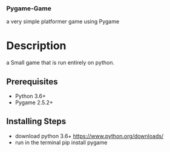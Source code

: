 ### Pygame-Game
a very simple platformer game using Pygame

# Description
a Small game that is run entirely on python. 

## Prerequisites
 - Python 3.6+ 
 - Pygame 2.5.2+

## Installing Steps
- download python 3.6+ https://www.python.org/downloads/
- run in the terminal pip install pygame
